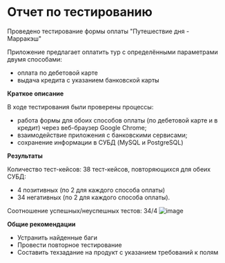 # Отчет по тестированию
Проведено тестирование формы оплаты "Путешествие дня - Марракэш"

Приложение предлагает оплатить тур с определёнными параметрами двумя способами:
- оплата по дебетовой карте
- выдача кредита с указанием банковской карты

**Краткое описание**

В ходе тестирования были проверены процессы:

- работа формы для обоих способов оплаты (по дебетовой карте и в кредит) через веб-браузер Google Chrome;
- взаимодействие приложения с банковскими сервисами;
- сохранение информации в СУБД (MySQL и PostgreSQL)

**Результаты**

Количество тест-кейсов: 38 тест-кейсов, повторяющихся для обеих СУБД:

- 4 позитивных (по 2 для каждого способа оплаты)
- 34 негативных (по 2 для каждого способа оплаты). 

Соотношение успешных/неуспешных тестов: 34/4
![image](https://user-images.githubusercontent.com/105911630/209923410-6c2a485e-683b-48c3-a964-3d25ef36fc1b.png)


**Общие рекомендации**

- Устранить найденные баги
- Провести повторное тестирование
- Составить техзадание на продукт с указанием требований к полям
